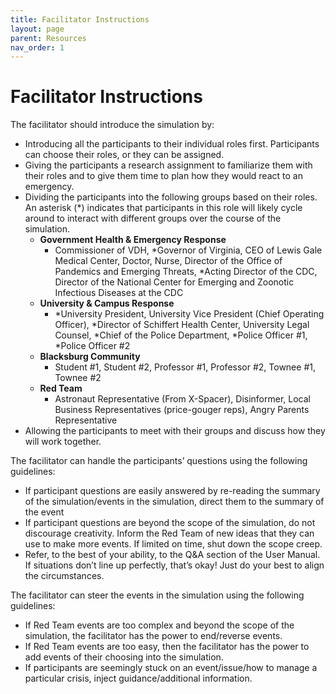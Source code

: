 ```yaml
---
title: Facilitator Instructions
layout: page
parent: Resources
nav_order: 1
---
```


# Facilitator Instructions

The facilitator should introduce the simulation by:

- Introducing all the participants to their individual roles first. Participants can choose their roles, or they can be assigned. 
- Giving the participants a research assignment to familiarize them with their roles and to give them time to plan how they would react to an emergency.
- Dividing the participants into the following groups based on their roles. An asterisk (*) indicates that participants in this role will likely cycle around to interact with different groups over the course of the simulation.
    - **Government Health & Emergency Response**
        - Commissioner of VDH, *Governor of Virginia, CEO of Lewis Gale Medical Center, Doctor, Nurse, Director of the Office of Pandemics and Emerging Threats, *Acting Director of the CDC, Director of the National Center for Emerging and Zoonotic Infectious Diseases at the CDC
    - **University & Campus Response**
        - *University President, University Vice President (Chief Operating Officer), *Director of Schiffert Health Center, University Legal Counsel, *Chief of the Police Department, *Police Officer #1, *Police Officer #2
    - **Blacksburg Community**
        - Student #1, Student #2, Professor #1, Professor #2, Townee #1, Townee #2
    - **Red Team**
        - Astronaut Representative (From X-Spacer), Disinformer, Local Business Representatives (price-gouger reps), Angry Parents Representative
- Allowing the participants to meet with their groups and discuss how they will work together.

The facilitator can handle the participants’ questions using the following guidelines:

- If participant questions are easily answered by re-reading the summary of the simulation/events in the simulation, direct them to the summary of the event
- If participant questions are beyond the scope of the simulation, do not discourage creativity. Inform the Red Team of new ideas that they can use to make more events. If limited on time, shut down the scope creep.
- Refer, to the best of your ability, to the Q&A section of the User Manual. If situations don’t line up perfectly, that’s okay! Just do your best to align the circumstances. 

The facilitator can steer the events in the simulation using the following guidelines:

- If Red Team events are too complex and beyond the scope of the simulation, the facilitator has the power to end/reverse events.
- If Red Team events are too easy, then the facilitator has the power to add events of their choosing into the simulation.
- If participants are seemingly stuck on an event/issue/how to manage a particular crisis, inject guidance/additional information.
